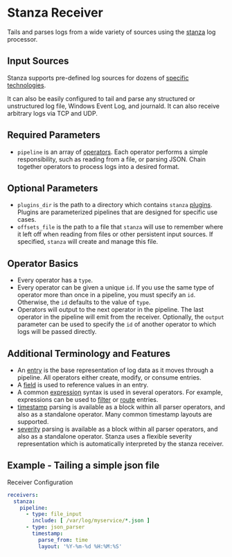 # Stanza Receiver

Tails and parses logs from a wide variety of sources using the [stanza](https://github.com/observIQ/stanza/tree/master/docs) log processor.

## Input Sources

Stanza supports pre-defined log sources for dozens of [specific technologies](https://github.com/observIQ/stanza-plugins/tree/master/plugins).

It can also be easily configured to tail and parse any structured or unstructured log file, Windows Event Log, and journald. It can also receive arbitrary logs via TCP and UDP.

## Required Parameters

- `pipeline` is an array of [operators](https://github.com/observIQ/stanza/blob/master/docs/README.md#what-operators-are-available). Each operator performs a simple responsibility, such as reading from a file, or parsing JSON. Chain together operators to process logs into a desired format.

## Optional Parameters

- `plugins_dir` is the path to a directory which contains `stanza` [plugins](https://github.com/observIQ/stanza/blob/master/docs/plugins.md). Plugins are parameterized pipelines that are designed for specific use cases.
- `offsets_file` is the path to a file that `stanza` will use to remember where it left off when reading from files or other persistent input sources. If specified, `stanza` will create and manage this file.

## Operator Basics

- Every operator has a `type`.
- Every operator can be given a unique `id`. If you use the same type of operator more than once in a pipeline, you must specify an `id`. Otherwise, the `id` defaults to the value of `type`.
- Operators will output to the next operator in the pipeline. The last operator in the pipeline will emit from the receiver. Optionally, the `output` parameter can be used to specify the `id` of another operator to which logs will be passed directly.

## Additional Terminology and Features

- An [entry](https://github.com/observIQ/stanza/blob/master/docs/types/entry.md) is the base representation of log data as it moves through a pipeline. All operators either create, modify, or consume entries.
- A [field](https://github.com/observIQ/stanza/blob/master/docs/types/field.md) is used to reference values in an entry.
- A common [expression](https://github.com/observIQ/stanza/blob/master/docs/types/expression.md) syntax is used in several operators. For example, expressions can be used to [filter](https://github.com/observIQ/stanza/blob/master/docs/operators/filter.md) or [route](https://github.com/observIQ/stanza/blob/master/docs/operators/router.md) entries.
- [timestamp](https://github.com/observIQ/stanza/blob/master/docs/types/timestamp.md) parsing is available as a block within all parser operators, and also as a standalone operator. Many common timestamp layouts are supported.
- [severity](https://github.com/observIQ/stanza/blob/master/docs/types/severity.md) parsing is available as a block within all parser operators, and also as a standalone operator. Stanza uses a flexible severity representation which is automatically interpreted by the stanza receiver.


## Example - Tailing a simple json file

Receiver Configuration 
```yaml
receivers:
  stanza:
    pipeline:
      - type: file_input
        include: [ /var/log/myservice/*.json ]
      - type: json_parser
        timestamp:
          parse_from: time
          layout: '%Y-%m-%d %H:%M:%S'
```